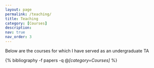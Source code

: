 ```yaml
---
layout: page
permalink: /teaching/
title: Teaching
category: [Courses]
description:
nav: true
nav_order: 3
---
```

Below are the courses for which I have served as an undergraduate TA

<div class="publications">

{% bibliography -f papers -q @*[category=Courses]* %}

</div>
